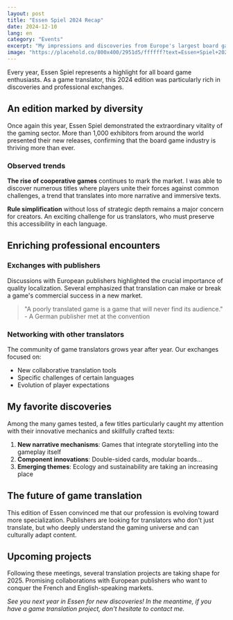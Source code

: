 ```yaml
---
layout: post
title: "Essen Spiel 2024 Recap"
date: 2024-12-10
lang: en
category: "Events"
excerpt: "My impressions and discoveries from Europe's largest board game convention. Between new trends and inspiring encounters."
image: "https://placehold.co/800x400/2951d5/ffffff?text=Essen+Spiel+2024"
---
```


Every year, Essen Spiel represents a highlight for all board game enthusiasts. As a game translator, this 2024 edition was particularly rich in discoveries and professional exchanges.

## An edition marked by diversity

Once again this year, Essen Spiel demonstrated the extraordinary vitality of the gaming sector. More than 1,000 exhibitors from around the world presented their new releases, confirming that the board game industry is thriving more than ever.

### Observed trends

**The rise of cooperative games** continues to mark the market. I was able to discover numerous titles where players unite their forces against common challenges, a trend that translates into more narrative and immersive texts.

**Rule simplification** without loss of strategic depth remains a major concern for creators. An exciting challenge for us translators, who must preserve this accessibility in each language.

## Enriching professional encounters

### Exchanges with publishers

Discussions with European publishers highlighted the crucial importance of quality localization. Several emphasized that translation can make or break a game's commercial success in a new market.

> "A poorly translated game is a game that will never find its audience." - A German publisher met at the convention

### Networking with other translators

The community of game translators grows year after year. Our exchanges focused on:
- New collaborative translation tools
- Specific challenges of certain languages
- Evolution of player expectations

## My favorite discoveries

Among the many games tested, a few titles particularly caught my attention with their innovative mechanics and skillfully crafted texts:

1. **New narrative mechanisms**: Games that integrate storytelling into the gameplay itself
2. **Component innovations**: Double-sided cards, modular boards...
3. **Emerging themes**: Ecology and sustainability are taking an increasing place

## The future of game translation

This edition of Essen convinced me that our profession is evolving toward more specialization. Publishers are looking for translators who don't just translate, but who deeply understand the gaming universe and can culturally adapt content.

## Upcoming projects

Following these meetings, several translation projects are taking shape for 2025. Promising collaborations with European publishers who want to conquer the French and English-speaking markets.

*See you next year in Essen for new discoveries! In the meantime, if you have a game translation project, don't hesitate to contact me.*